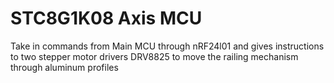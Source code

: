 # STC8G1K08 Axis MCU

Take in commands from Main MCU through nRF24l01 and gives instructions to two stepper motor drivers DRV8825 to move the railing mechanism through aluminum profiles
